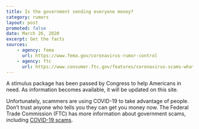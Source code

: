 ```yaml
---
title: Is the government sending everyone money?
category: rumors
layout: post
promoted: false
date: March 26, 2020
excerpt: Get the facts
sources:
    - agency: fema
      url: https://www.fema.gov/coronavirus-rumor-control
    - agency: ftc
      url: https://www.consumer.ftc.gov/features/coronavirus-scams-what-ftc-doing
---
```


A stimulus package has been passed by Congress to help Americans in need. As information becomes available, it will be updated on this site.

Unfortunately, scammers are using COVID-19 to take advantage of people. Don’t trust anyone who tells you they can get you money now. The Federal Trade Commission (FTC) has more information about government scams, including [COVID-19 scams](https://www.consumer.ftc.gov/features/coronavirus-scams-what-ftc-doing).
